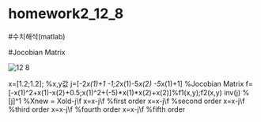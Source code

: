# homework2_12_8
#수치해석(matlab)

#Jocobian Matrix

![12 8](https://user-images.githubusercontent.com/58453290/70115261-82037880-16a2-11ea-8e04-f9f37185f0bf.JPG)

x=[1.2;1.2]; %x,y값
j=[-2*x(1)+1 -1;2*x(1)-5*x(2) -5*x(1)+1] %Jocobian Matrix
f=[-x(1)^2+x(1)-x(2)+0.5;x(1)^2+(-5)*x(1)*x(2)+x(2)]%f1(x,y);f2(x,y)
inv(j)  %[j]^1
%Xnew = Xold-j\f
x=x-j\f %first order
x=x-j\f %second order
x=x-j\f %third order
x=x-j\f %fourth order
x=x-j\f %fifth order
